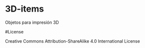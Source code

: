 # 3D-items
Objetos para impresión 3D

#License


Creative Commons Attribution-ShareAlike 4.0 International License
